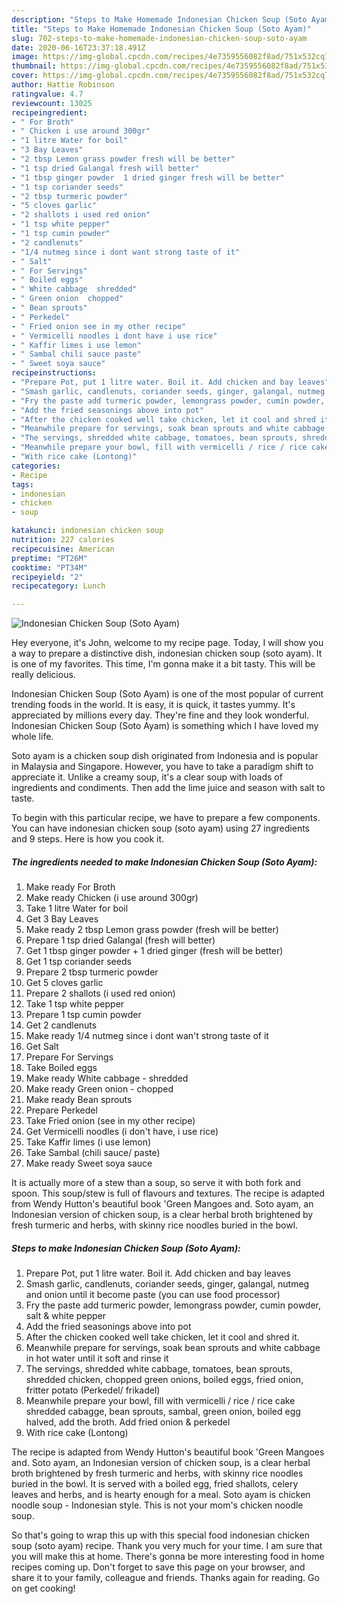 ```yaml
---
description: "Steps to Make Homemade Indonesian Chicken Soup (Soto Ayam)"
title: "Steps to Make Homemade Indonesian Chicken Soup (Soto Ayam)"
slug: 702-steps-to-make-homemade-indonesian-chicken-soup-soto-ayam
date: 2020-06-16T23:37:18.491Z
image: https://img-global.cpcdn.com/recipes/4e7359556082f8ad/751x532cq70/indonesian-chicken-soup-soto-ayam-recipe-main-photo.jpg
thumbnail: https://img-global.cpcdn.com/recipes/4e7359556082f8ad/751x532cq70/indonesian-chicken-soup-soto-ayam-recipe-main-photo.jpg
cover: https://img-global.cpcdn.com/recipes/4e7359556082f8ad/751x532cq70/indonesian-chicken-soup-soto-ayam-recipe-main-photo.jpg
author: Hattie Robinson
ratingvalue: 4.7
reviewcount: 13025
recipeingredient:
- " For Broth"
- " Chicken i use around 300gr"
- "1 litre Water for boil"
- "3 Bay Leaves"
- "2 tbsp Lemon grass powder fresh will be better"
- "1 tsp dried Galangal fresh will better"
- "1 tbsp ginger powder  1 dried ginger fresh will be better"
- "1 tsp coriander seeds"
- "2 tbsp turmeric powder"
- "5 cloves garlic"
- "2 shallots i used red onion"
- "1 tsp white pepper"
- "1 tsp cumin powder"
- "2 candlenuts"
- "1/4 nutmeg since i dont want strong taste of it"
- " Salt"
- " For Servings"
- " Boiled eggs"
- " White cabbage  shredded"
- " Green onion  chopped"
- " Bean sprouts"
- " Perkedel"
- " Fried onion see in my other recipe"
- " Vermicelli noodles i dont have i use rice"
- " Kaffir limes i use lemon"
- " Sambal chili sauce paste"
- " Sweet soya sauce"
recipeinstructions:
- "Prepare Pot, put 1 litre water. Boil it. Add chicken and bay leaves"
- "Smash garlic, candlenuts, coriander seeds, ginger, galangal, nutmeg and onion until it become paste (you can use food processor)"
- "Fry the paste add turmeric powder, lemongrass powder, cumin powder, salt &amp; white pepper"
- "Add the fried seasonings above into pot"
- "After the chicken cooked well take chicken, let it cool and shred it."
- "Meanwhile prepare for servings, soak bean sprouts and white cabbage in hot water until it soft and rinse it"
- "The servings, shredded white cabbage, tomatoes, bean sprouts, shredded chicken, chopped green onions, boiled eggs, fried onion, fritter potato (Perkedel/ frikadel)"
- "Meanwhile prepare your bowl, fill with vermicelli / rice / rice cake shredded cabagge, bean sprouts, sambal, green onion, boiled egg halved, add the broth. Add fried onion &amp; perkedel"
- "With rice cake (Lontong)"
categories:
- Recipe
tags:
- indonesian
- chicken
- soup

katakunci: indonesian chicken soup 
nutrition: 227 calories
recipecuisine: American
preptime: "PT26M"
cooktime: "PT34M"
recipeyield: "2"
recipecategory: Lunch

---
```



![Indonesian Chicken Soup (Soto Ayam)](https://img-global.cpcdn.com/recipes/4e7359556082f8ad/751x532cq70/indonesian-chicken-soup-soto-ayam-recipe-main-photo.jpg)

Hey everyone, it's John, welcome to my recipe page. Today, I will show you a way to prepare a distinctive dish, indonesian chicken soup (soto ayam). It is one of my favorites. This time, I'm gonna make it a bit tasty. This will be really delicious.

Indonesian Chicken Soup (Soto Ayam) is one of the most popular of current trending foods in the world. It is easy, it is quick, it tastes yummy. It's appreciated by millions every day. They're fine and they look wonderful. Indonesian Chicken Soup (Soto Ayam) is something which I have loved my whole life.

Soto ayam is a chicken soup dish originated from Indonesia and is popular in Malaysia and Singapore. However, you have to take a paradigm shift to appreciate it. Unlike a creamy soup, it&#39;s a clear soup with loads of ingredients and condiments. Then add the lime juice and season with salt to taste.


To begin with this particular recipe, we have to prepare a few components. You can have indonesian chicken soup (soto ayam) using 27 ingredients and 9 steps. Here is how you cook it.

<!--inarticleads1-->

##### The ingredients needed to make Indonesian Chicken Soup (Soto Ayam):

1. Make ready  For Broth
1. Make ready  Chicken (i use around 300gr)
1. Take 1 litre Water for boil
1. Get 3 Bay Leaves
1. Make ready 2 tbsp Lemon grass powder (fresh will be better)
1. Prepare 1 tsp dried Galangal (fresh will better)
1. Get 1 tbsp ginger powder + 1 dried ginger (fresh will be better)
1. Get 1 tsp coriander seeds
1. Prepare 2 tbsp turmeric powder
1. Get 5 cloves garlic
1. Prepare 2 shallots (i used red onion)
1. Take 1 tsp white pepper
1. Prepare 1 tsp cumin powder
1. Get 2 candlenuts
1. Make ready 1/4 nutmeg since i dont wan&#39;t strong taste of it
1. Get  Salt
1. Prepare  For Servings
1. Take  Boiled eggs
1. Make ready  White cabbage - shredded
1. Make ready  Green onion - chopped
1. Make ready  Bean sprouts
1. Prepare  Perkedel
1. Take  Fried onion (see in my other recipe)
1. Get  Vermicelli noodles (i don&#39;t have, i use rice)
1. Take  Kaffir limes (i use lemon)
1. Take  Sambal (chili sauce/ paste)
1. Make ready  Sweet soya sauce


It is actually more of a stew than a soup, so serve it with both fork and spoon. This soup/stew is full of flavours and textures. The recipe is adapted from Wendy Hutton&#39;s beautiful book &#39;Green Mangoes and. Soto ayam, an Indonesian version of chicken soup, is a clear herbal broth brightened by fresh turmeric and herbs, with skinny rice noodles buried in the bowl. 

<!--inarticleads2-->

##### Steps to make Indonesian Chicken Soup (Soto Ayam):

1. Prepare Pot, put 1 litre water. Boil it. Add chicken and bay leaves
1. Smash garlic, candlenuts, coriander seeds, ginger, galangal, nutmeg and onion until it become paste (you can use food processor)
1. Fry the paste add turmeric powder, lemongrass powder, cumin powder, salt &amp; white pepper
1. Add the fried seasonings above into pot
1. After the chicken cooked well take chicken, let it cool and shred it.
1. Meanwhile prepare for servings, soak bean sprouts and white cabbage in hot water until it soft and rinse it
1. The servings, shredded white cabbage, tomatoes, bean sprouts, shredded chicken, chopped green onions, boiled eggs, fried onion, fritter potato (Perkedel/ frikadel)
1. Meanwhile prepare your bowl, fill with vermicelli / rice / rice cake shredded cabagge, bean sprouts, sambal, green onion, boiled egg halved, add the broth. Add fried onion &amp; perkedel
1. With rice cake (Lontong)


The recipe is adapted from Wendy Hutton&#39;s beautiful book &#39;Green Mangoes and. Soto ayam, an Indonesian version of chicken soup, is a clear herbal broth brightened by fresh turmeric and herbs, with skinny rice noodles buried in the bowl. It is served with a boiled egg, fried shallots, celery leaves and herbs, and is hearty enough for a meal. Soto ayam is chicken noodle soup - Indonesian style. This is not your mom&#39;s chicken noodle soup. 

So that's going to wrap this up with this special food indonesian chicken soup (soto ayam) recipe. Thank you very much for your time. I am sure that you will make this at home. There's gonna be more interesting food in home recipes coming up. Don't forget to save this page on your browser, and share it to your family, colleague and friends. Thanks again for reading. Go on get cooking!
